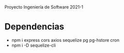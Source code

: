 Proyecto Ingeniería de Software 2021-1

# Dependencias

- npm i express cors axios sequelize pg pg-hstore cron
- npm i -D sequelize-cli
